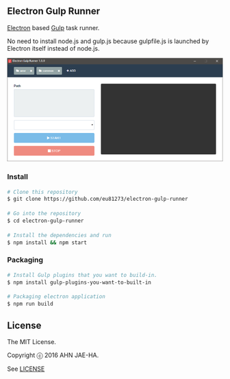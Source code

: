 ## Electron Gulp Runner
[Electron](http://electron.atom.io/) based [Gulp](http://gulpjs.com/) task runner.

No need to install node.js and gulp.js because gulpfile.js is launched by Electron itself instead of node.js.

![Preview](./preview.png)

### Install
```bash
# Clone this repository
$ git clone https://github.com/eu81273/electron-gulp-runner

# Go into the repository
$ cd electron-gulp-runner

# Install the dependencies and run
$ npm install && npm start
```

### Packaging
```bash
# Install Gulp plugins that you want to build-in.
$ npm install gulp-plugins-you-want-to-built-in

# Packaging electron application
$ npm run build
```

## License

The MIT License.

Copyright ⓒ 2016 AHN JAE-HA.

See [LICENSE](https://github.com/eu81273/electron-gulp-runner/blob/master/LICENSE)
